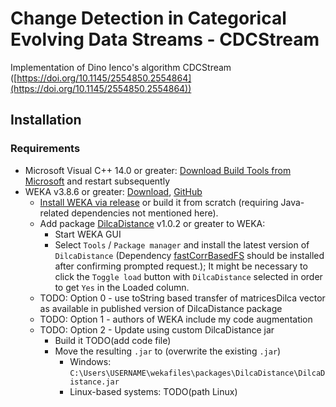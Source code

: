 # Change Detection in Categorical Evolving Data Streams - CDCStream

Implementation of Dino Ienco's algorithm CDCStream ([https://doi.org/10.1145/2554850.2554864](https://doi.org/10.1145/2554850.2554864))


## Installation
### Requirements
* Microsoft Visual C++ 14.0 or greater: [Download Build Tools from Microsoft](https://visualstudio.microsoft.com/de/visual-cpp-build-tools/) and restart subsequently
* WEKA v3.8.6 or greater: [Download](https://waikato.github.io/weka-wiki/downloading_weka/), [GitHub](https://github.com/Waikato/weka-3.8/)
  * [Install WEKA via release](https://sourceforge.net/projects/weka/) or build it from scratch (requiring Java-related dependencies not mentioned here).
  * Add package [DilcaDistance](https://weka.sourceforge.io/packageMetaData/DilcaDistance/index.html) v1.0.2 or greater to WEKA:
    * Start WEKA GUI
    * Select `Tools` / `Package manager` and install the latest version of `DilcaDistance` (Dependency [fastCorrBasedFS](https://weka.sourceforge.io/packageMetaData/fastCorrBasedFS/index.html) should be installed after confirming prompted request.); It might be necessary to click the `Toggle load` button with `DilcaDistance` selected in order to get `Yes` in the Loaded column.
  * TODO: Option 0 - use toString based transfer of matricesDilca vector as available in published version of DilcaDistance package
  * TODO: Option 1 - authors of WEKA include my code augmentation
  * TODO: Option 2 - Update using custom DilcaDistance jar
    * Build it TODO(add code file)
    * Move the resulting `.jar` to (overwrite the existing `.jar`)
      * Windows: `C:\Users\USERNAME\wekafiles\packages\DilcaDistance\DilcaDistance.jar` 
      * Linux-based systems: TODO(path Linux)
